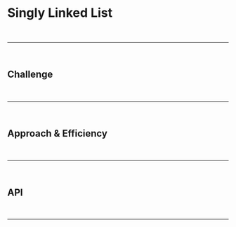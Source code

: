 # Singly Linked List
<!-- Short summary or background information -->

<br><hr><br>
## Challenge
<!-- Description of the challenge -->
<br><hr><br>
## Approach & Efficiency
<!-- What approach did you take? Why? What is the Big O space/time for this approach? -->
<br><hr><br>
## API
<!-- Description of each method publicly available to your Linked List -->  
<br><hr><br>